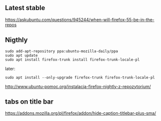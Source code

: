 ## Latest stable

https://askubuntu.com/questions/945244/when-will-firefox-55-be-in-the-repos

## Nigthly

```shell
sudo add-apt-repository ppa:ubuntu-mozilla-daily/ppa
sudo apt update
sudo apt install firefox-trunk install firefox-trunk-locale-pl
```

later:

```
sudo apt install --only-upgrade firefox-trunk firefox-trunk-locale-pl
```

http://www.ubuntu-pomoc.org/instalacja-firefox-nightly-z-repozytorium/

## tabs on title bar

https://addons.mozilla.org/pl/firefox/addon/hide-caption-titlebar-plus-sma/
